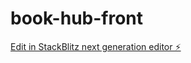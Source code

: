 # book-hub-front

[Edit in StackBlitz next generation editor ⚡️](https://stackblitz.com/~/github.com/Samuka007/book-hub-front)